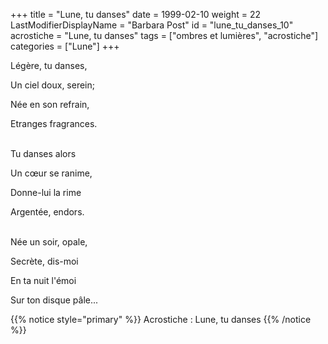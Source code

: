 +++
title = "Lune, tu danses"
date = 1999-02-10
weight = 22
LastModifierDisplayName = "Barbara Post"
id = "lune_tu_danses_10"
acrostiche = "Lune, tu danses"
tags = ["ombres et lumières", "acrostiche"]
categories = ["Lune"]
+++

Légère, tu danses,

Un ciel doux, serein;

Née en son refrain,

Etranges fragrances.

 \
Tu danses alors

Un cœur se ranime,

Donne-lui la rime

Argentée, endors.

 \
Née un soir, opale,

Secrète, dis-moi

En ta nuit l'émoi

Sur ton disque pâle...

{{% notice style="primary" %}}
Acrostiche : Lune, tu danses
{{% /notice %}}
